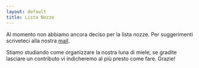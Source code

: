 ```yaml
---
layout: default
title: Lista Nozze
---
```


Al momento non abbiamo ancora deciso per la lista nozze. Per suggerimenti scriveteci alla nostra <a href="mailto:marcoelaura.wedding@gmail.com">mail</a>.

Stiamo studiando come organizzare la nostra luna di miele; se gradite lasciare un contributo vi indicheremo al più presto come fare.
Grazie!

